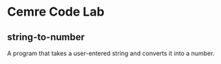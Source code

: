 # Cemre Code Lab

## string-to-number
A program that takes a user-entered string and converts it into a number.
